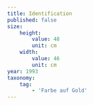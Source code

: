 ```yaml
---
title: Identification
published: false
size:
    height:
        value: 48
        unit: cm
    width:
        value: 46
        unit: cm
year: 1993
taxonomy:
    tag:
        - 'Farbe auf Gold'
---
```

